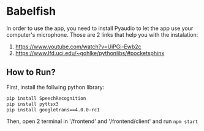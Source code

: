 # Babelfish

In order to use the app, you need to install Pyaudio to let the app use your computer's microphone.
Those are 2 links that help you with the instalation:
1. https://www.youtube.com/watch?v=UiPGi-Ewb2c
2. https://www.lfd.uci.edu/~gohlke/pythonlibs/#pocketsphinx

## How to Run?
First, install the follwing python library:
```bash
pip install SpeechRecognition
pip install pyttsx3
pip install googletrans==4.0.0-rc1
```
Then, open 2 terminal in '/frontend' and '/frontend/client' and run ```npm start ```

